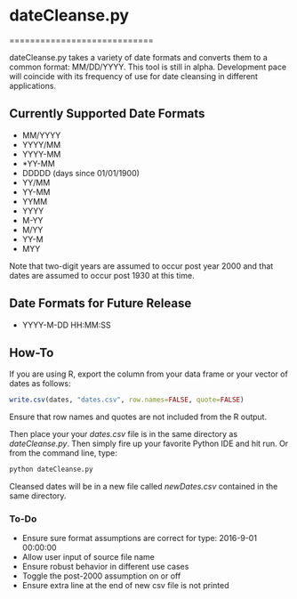 # dateCleanse.py
============================

dateCleanse.py takes a variety of date formats and converts them to a common format: MM/DD/YYYY. This tool is 
still in alpha. Development pace will coincide with its frequency of use for date cleansing in different applications.

## Currently Supported Date Formats

- MM/YYYY
- YYYY/MM
- YYYY-MM
- *YY-MM
- DDDDD (days since 01/01/1900)
- YY/MM
- YY-MM
- YYMM
- YYYY
- M-YY
- M/YY
- YY-M
- MYY
    
Note that two-digit years are assumed to occur post year 2000 and that dates are assumed to occur post 1930 at this time.  

## Date Formats for Future Release

- YYYY-M-DD HH:MM:SS

## How-To

If you are using R, export the column from your data frame or your vector of dates as follows:

```r
write.csv(dates, "dates.csv", row.names=FALSE, quote=FALSE)
```

Ensure that row names and quotes are not included from the R output. 

Then place your your *dates.csv* file is in the same directory as *dateCleanse.py*. Then simply fire up your favorite
Python IDE and hit run. Or from the command line, type:

```python
python dateCleanse.py
```
Cleansed dates will be in a new file called *newDates.csv* contained in the same directory. 

### To-Do
    
- Ensure sure format assumptions are correct for type: 2016-9-01 00:00:00
- Allow user input of source file name
- Ensure robust behavior in different use cases
- Toggle the post-2000 assumption on or off
- Ensure extra line at the end of new csv file is not printed

